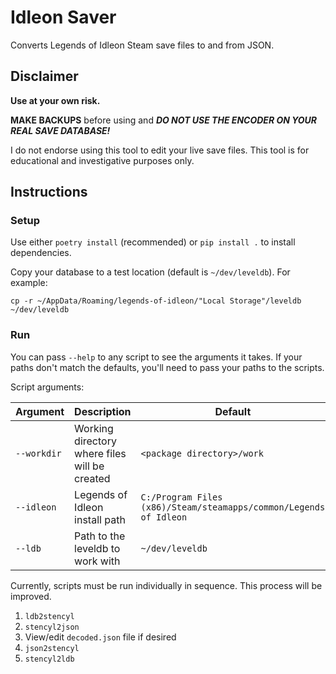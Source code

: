 # Idleon Saver

Converts Legends of Idleon Steam save files to and from JSON.

## Disclaimer

**Use at your own risk.** 

**MAKE BACKUPS** before using and ***DO NOT USE THE ENCODER ON YOUR REAL SAVE DATABASE!***

I do not endorse using this tool to edit your live save files. 
This tool is for educational and investigative purposes only.

## Instructions

### Setup

Use either `poetry install` (recommended) or `pip install .` to install dependencies.

Copy your database to a test location (default is `~/dev/leveldb`). For example:

```
cp -r ~/AppData/Roaming/legends-of-idleon/"Local Storage"/leveldb ~/dev/leveldb
```

### Run

You can pass `--help` to any script to see the arguments it takes.
If your paths don't match the defaults, you'll need to pass your paths to the scripts.

Script arguments:

| Argument    | Description                                   | Default                                                           |
| ----------  | --------------------------------------------- | ----------------------------------------------------------------- |
| `--workdir` | Working directory where files will be created | `<package directory>/work`                                        |
| `--idleon`  | Legends of Idleon install path                | `C:/Program Files (x86)/Steam/steamapps/common/Legends of Idleon` |
| `--ldb`     | Path to the leveldb to work with              | `~/dev/leveldb`                                                   |

Currently, scripts must be run individually in sequence. This process will be improved.

1. `ldb2stencyl`
2. `stencyl2json`
3. View/edit `decoded.json` file if desired
4. `json2stencyl`
5. `stencyl2ldb`
